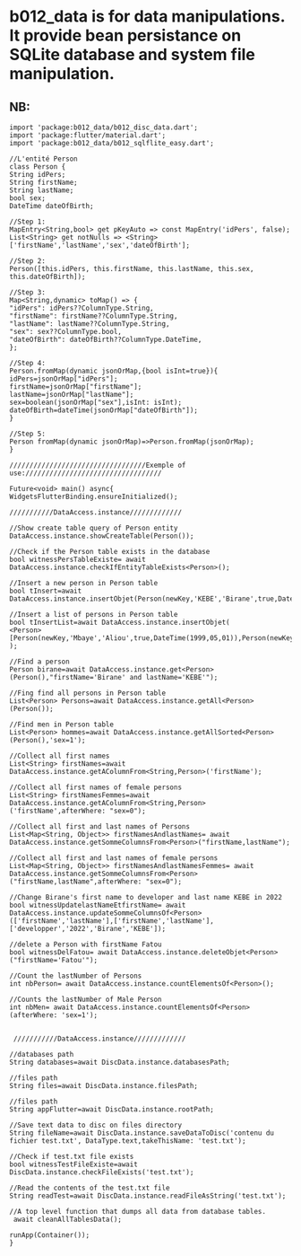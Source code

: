 # b012_data is for data manipulations. It provide bean persistance on SQLite database and system file manipulation. 

## NB: <br/>
    import 'package:b012_data/b012_disc_data.dart';
    import 'package:flutter/material.dart';
    import 'package:b012_data/b012_sqlflite_easy.dart';
    
    //L'entité Person
    class Person {
    String idPers;
    String firstName;
    String lastName;
    bool sex;
    DateTime dateOfBirth;
    
    //Step 1:
    MapEntry<String,bool> get pKeyAuto => const MapEntry('idPers', false);
    List<String> get notNulls => <String>['firstName','lastName','sex','dateOfBirth'];
    
    //Step 2:
    Person([this.idPers, this.firstName, this.lastName, this.sex, this.dateOfBirth]);
    
    //Step 3:
    Map<String,dynamic> toMap() => {
    "idPers": idPers??ColumnType.String,
    "firstName": firstName??ColumnType.String,
    "lastName": lastName??ColumnType.String,
    "sex": sex??ColumnType.bool,
    "dateOfBirth": dateOfBirth??ColumnType.DateTime,
    };
    
    //Step 4:
    Person.fromMap(dynamic jsonOrMap,{bool isInt=true}){
    idPers=jsonOrMap["idPers"];
    firstName=jsonOrMap["firstName"];
    lastName=jsonOrMap["lastName"];
    sex=boolean(jsonOrMap["sex"],isInt: isInt);
    dateOfBirth=dateTime(jsonOrMap["dateOfBirth"]);
    }
    
    //Step 5:
    Person fromMap(dynamic jsonOrMap)=>Person.fromMap(jsonOrMap);
    }
    
    //////////////////////////////////Exemple of use://////////////////////////////////
    
    Future<void> main() async{
    WidgetsFlutterBinding.ensureInitialized();
    
    ///////////DataAccess.instance/////////////

    //Show create table query of Person entity
    DataAccess.instance.showCreateTable(Person());
    
    //Check if the Person table exists in the database
    bool witnessPersTableExiste= await DataAccess.instance.checkIfEntityTableExists<Person>();
    
    //Insert a new person in Person table
    bool tInsert=await DataAccess.instance.insertObjet(Person(newKey,'KEBE','Birane',true,DateTime(1994,03,01)));
    
    //Insert a list of persons in Person table
    bool tInsertList=await DataAccess.instance.insertObjet(
    <Person>[Person(newKey,'Mbaye','Aliou',true,DateTime(1999,05,01)),Person(newKey,'Cisse','Fatou',false,DateTime(2000,07,09))]
    );
    
    //Find a person
    Person birane=await DataAccess.instance.get<Person>(Person(),"firstName='Birane' and lastName='KEBE'");
    
    //Fing find all persons in Person table
    List<Person> Persons=await DataAccess.instance.getAll<Person>(Person());
    
    //Find men in Person table
    List<Person> hommes=await DataAccess.instance.getAllSorted<Person>(Person(),'sex=1');
    
    //Collect all first names
    List<String> firstNames=await DataAccess.instance.getAColumnFrom<String,Person>('firstName');
    
    //Collect all first names of female persons
    List<String> firstNamesFemmes=await DataAccess.instance.getAColumnFrom<String,Person>('firstName',afterWhere: "sex=0");
    
    //Collect all first and last names of Persons
    List<Map<String, Object>> firstNamesAndlastNames= await DataAccess.instance.getSommeColumnsFrom<Person>("firstName,lastName");
    
    //Collect all first and last names of female persons
    List<Map<String, Object>> firstNamesAndlastNamesFemmes= await DataAccess.instance.getSommeColumnsFrom<Person>("firstName,lastName",afterWhere: "sex=0");
    
    //Change Birane's first name to developer and last name KEBE in 2022
    bool witnessUpdatelastNameEtfirstName= await DataAccess.instance.updateSommeColumnsOf<Person>(['firstName','lastName'],['firstName','lastName'],['developper','2022','Birane','KEBE']);
    
    //delete a Person with firstName Fatou
    bool witnessDelFatou= await DataAccess.instance.deleteObjet<Person>("firstName='Fatou'");
    
    //Count the lastNumber of Persons
    int nbPerson= await DataAccess.instance.countElementsOf<Person>();
    
    //Counts the lastNumber of Male Person
    int nbMen= await DataAccess.instance.countElementsOf<Person>(afterWhere: 'sex=1');


     ///////////DataAccess.instance/////////////

    //databases path
    String databases=await DiscData.instance.databasesPath;
    
    //files path
    String files=await DiscData.instance.filesPath;
    
    //files path
    String appFlutter=await DiscData.instance.rootPath;
    
    //Save text data to disc on files directory
    String fileName=await DiscData.instance.saveDataToDisc('contenu du fichier test.txt', DataType.text,takeThisName: 'test.txt');
    
    //Check if test.txt file exists
    bool witnessTestFileExiste=await DiscData.instance.checkFileExists('test.txt');
    
    //Read the contents of the test.txt file
    String readTest=await DiscData.instance.readFileAsString('test.txt');

    //A top level function that dumps all data from database tables.
     await cleanAllTablesData();
    
    runApp(Container());
    }


